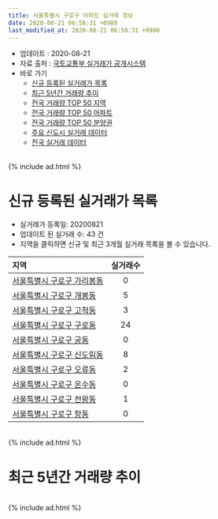 ```yaml
---
title: 서울특별시 구로구 아파트 실거래 정보
date: 2020-08-21 06:58:31 +0900
last_modified_at: 2020-08-21 06:58:31 +0900
---
```


* 업데이트 : 2020-08-21
* 자료 출처 : [국토교통부 실거래가 공개시스템](http://rt.molit.go.kr)
* 바로 가기
    * [신규 등록된 실거래가 목록](#신규-등록된-실거래가-목록)
    * [최근 5년간 거래량 추이](#최근-5년간-거래량-추이)
    * [전국 거래량 TOP 50 지역](https://inasie.github.io/apt-trade-info/최근-3개월-전국에서-가장-거래가-많이-발생한-지역)
    * [전국 거래량 TOP 50 아파트](https://inasie.github.io/apt-trade-info/최근-3개월-전국에서-가장-거래가-많이-발생한-아파트)
    * [전국 거래량 TOP 50 분양권](https://inasie.github.io/apt-trade-info/최근-3개월-전국에서-가장-거래가-많이-발생한-분양권)
    * [주요 신도시 실거래 데이터](https://inasie.github.io/apt-trade-info/주요-신도시)
    * [전국 실거래 데이터](https://inasie.github.io/apt-trade-info/전국)

<br>
{% include ad.html %}
<br>

# 신규 등록된 실거래가 목록
* 실거래가 등록일: 20200821
* 업데이트 된 실거래 수: 43 건
* 지역을 클릭하면 신규 및 최근 3개월 실거래 목록을 볼 수 있습니다.


|지역|실거래수|
|:---|:---:|
|[서울특별시 구로구 가리봉동](https://inasie.github.io/apt-trade-info/서울특별시-구로구-가리봉동)|0|
|[서울특별시 구로구 개봉동](https://inasie.github.io/apt-trade-info/서울특별시-구로구-개봉동)|5|
|[서울특별시 구로구 고척동](https://inasie.github.io/apt-trade-info/서울특별시-구로구-고척동)|3|
|[서울특별시 구로구 구로동](https://inasie.github.io/apt-trade-info/서울특별시-구로구-구로동)|24|
|[서울특별시 구로구 궁동](https://inasie.github.io/apt-trade-info/서울특별시-구로구-궁동)|0|
|[서울특별시 구로구 신도림동](https://inasie.github.io/apt-trade-info/서울특별시-구로구-신도림동)|8|
|[서울특별시 구로구 오류동](https://inasie.github.io/apt-trade-info/서울특별시-구로구-오류동)|2|
|[서울특별시 구로구 온수동](https://inasie.github.io/apt-trade-info/서울특별시-구로구-온수동)|0|
|[서울특별시 구로구 천왕동](https://inasie.github.io/apt-trade-info/서울특별시-구로구-천왕동)|1|
|[서울특별시 구로구 항동](https://inasie.github.io/apt-trade-info/서울특별시-구로구-항동)|0|


<br>
{% include ad.html %}
<br>

# 최근 5년간 거래량 추이


<div style="width:100%;">
    <canvas id="deal_progress" height="200"></canvas>
</div>

<script>
new Chart(document.getElementById("deal_progress"), {
    type: 'line',
    data: {
        labels: ['201508','201509','201510','201511','201512','201601','201602','201603','201604','201605','201606','201607','201608','201609','201610','201611','201612','201701','201702','201703','201704','201705','201706','201707','201708','201709','201710','201711','201712','201801','201802','201803','201804','201805','201806','201807','201808','201809','201810','201811','201812','201901','201902','201903','201904','201905','201906','201907','201908','201909','201910','201911','201912','202001','202002','202003','202004','202005','202006','202007','202008'],
        datasets: [{
            label: '매매',
            pointRadius: 1,
            data: [478, 474, 564, 356, 240, 291, 313, 468, 516, 515, 638, 635, 514, 559, 641, 288, 224, 204, 304, 410, 463, 628, 689, 611, 303, 362, 300, 313, 310, 497, 467, 556, 322, 310, 372, 431, 792, 405, 213, 110, 98, 101, 88, 127, 150, 167, 274, 373, 294, 321, 551, 591, 536, 452, 583, 316, 234, 370, 913, 582, 62],
            borderColor: "rgba(255, 201, 14, 1)",
            backgroundColor: "rgba(255, 201, 14, 0.5)",
            fill: false,
            lineTension: 0
        },{
            label: '전월세',
            pointRadius: 1,
            data: [509, 425, 545, 389, 594, 535, 544, 522, 604, 474, 448, 473, 480, 478, 558, 464, 514, 456, 619, 604, 434, 420, 460, 474, 511, 481, 461, 460, 561, 597, 540, 758, 552, 449, 429, 430, 501, 480, 528, 386, 408, 496, 455, 522, 438, 399, 403, 407, 489, 492, 538, 495, 586, 535, 781, 529, 717, 501, 508, 400, 132],
            borderColor: "rgba(0, 141, 185, 1)",
            backgroundColor: "rgba(0, 141, 185, 0.5)",
            fill: false,
            lineTension: 0
        }
        ]
    },
    options: {
        responsive: true,
        title: {
            display: false
        },
        tooltips: {
            mode: 'index',
            intersect: false
        },
        hover: {
            mode: 'nearest',
            intersect: true
        },
        scales: {
            xAxes: [{
                display: true,
                scaleLabel: {
                    display: true,
                    labelString: '년/월'
                }
            }],
            yAxes: [{
                display: true,
                ticks: {
                    suggestedMin: 0,
                },
                scaleLabel: {
                    display: true,
                    labelString: '실거래 수'
                }
            }]
        }
    }
});

</script>


<br>
{% include ad.html %}
<br>

